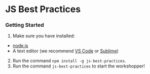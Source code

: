 # JS Best Practices

### Getting Started
1. Make sure you have installed:   
  * [node.js](https://nodejs.org/en/)  
  * A text editor (we recommend [VS Code](code.visualstudio.com/‎) or [Sublime](http://www.sublimetext.com/2))
2. Run the command `npm install -g js-best-practices`.
3. Run the command `js-best-practices` to start the workshopper!
